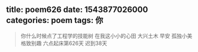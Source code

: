 title: poem626
date: 1543877026000
categories: poem
tags: 你
---
> 你什么时候点了工程学的技能树
在我这小小的心田
大兴土木
早安
孤独小美
格致别趣
六点起床第626天 迟到38天